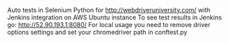 Auto tests in Selenium Python for http://webdriveruniversity.com/ with Jenkins integration on AWS Ubuntu instance
To see test results in Jenkins go: http://52.90.193.1:8080/
For local usage you need to remove driver options settings and set your chromedriver path in conftest.py
